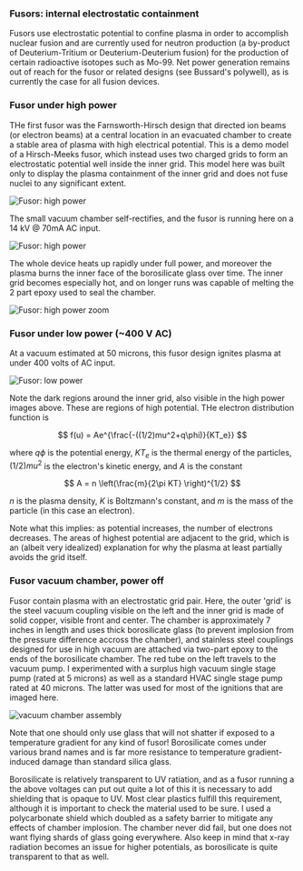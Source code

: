 ### Fusors: internal electrostatic containment

Fusors use electrostatic potential to confine plasma in order to accomplish nuclear fusion and are currently used for neutron production (a by-product of Deuterium-Tritium or Deuterium-Deuterium fusion) for the production of certain radioactive isotopes such as Mo-99.  Net power generation remains out of reach for the fusor or related designs (see Bussard's polywell), as is currently the case for all fusion devices.  

### Fusor under high power 

THe first fusor was the Farnsworth-Hirsch design that directed ion beams (or electron beams) at a central location in an evacuated chamber to create a stable area of plasma with high electrical potential. This is a demo model of a Hirsch-Meeks fusor, which instead uses two charged grids to form an electrostatic potential well inside the inner grid.  This model here was built only to display the plasma containment of the inner grid and does not fuse nuclei to any significant extent. 

![Fusor: high power]({{https://blbadger.github.io}}fusor_images/fusor-1-1.png)

The small vacuum chamber self-rectifies, and the fusor is running here on a 14 kV @ 70mA AC input.  

![Fusor: high power]({{https://blbadger.github.io}}fusor_images/fusor_full_2.png)

The whole device heats up rapidly under full power, and moreover the plasma burns the inner face of the borosilicate glass over time.  The inner grid becomes especially hot, and on longer runs was capable of melting the 2 part epoxy used to seal the chamber.

![Fusor: high power zoom]({{https://blbadger.github.io}}fusor_images/fusor_zoom.png)


### Fusor under low power (~400 V AC)

At a vacuum estimated at 50 microns, this fusor design ignites plasma at under 400 volts of AC input.  

![Fusor: low power]({{https://blbadger.github.io}}fusor_images/fusor-2.png)

Note the dark regions around the inner grid, also visible in the high power images above.  These are regions of high potential.  THe electron distribution function is

$$
f(u) = Ae^{\frac{-((1/2)mu^2+q\phi)}{KT_e}}
$$

where $q\phi$ is the potential energy, $KT_e$ is the thermal energy of the particles, $(1/2)mu^2$ is the electron's kinetic energy, and $A$ is the constant

$$
A = n \left(\frac{m}{2\pi KT} \right)^{1/2}
$$

$n$ is the plasma density, $K$ is Boltzmann's constant, and $m$ is the mass of the particle (in this case an electron). 

Note what this implies: as potential increases, the number of electrons decreases.  The areas of highest potential are adjacent to the grid, which is an (albeit very idealized) explanation for why the plasma at least partially avoids the grid itself. 


### Fusor vacuum chamber, power off

Fusor contain plasma with an electrostatic grid pair.  Here, the outer 'grid' is the steel vacuum coupling visible on the left and the inner grid is made of solid copper, visible front and center.  The chamber is approximately 7 inches in length and uses thick borosilicate glass (to prevent implosion from the pressure difference accross the chamber), and stainless steel couplings designed for use in high vacuum are attached via two-part epoxy to the ends of the borosilicate chamber.  The red tube on the left travels to the vacuum pump.  I experimented with a surplus high vacuum single stage pump (rated at 5 microns) as well as a standard HVAC single stage pump rated at 40 microns.  The latter was used for most of the ignitions that are imaged here. 

![vacuum chamber assembly]({{https://blbadger.github.io}}fusor_images/fusor-3.png)

Note that one should only use glass that will not shatter if exposed to a temperature gradient for any kind of fusor! Borosilicate comes under various brand names and is far more resistance to temperature gradient-induced damage than standard silica glass. 

Borosilicate is relatively transparent to UV ratiation, and as a fusor running a the above voltages can put out quite a lot of this it is necessary to add shielding that is opaque to UV.  Most clear plastics fulfill this requirement, although it is important to check the material used to be sure.  I used a polycarbonate shield which doubled as a safety barrier to mitigate any effects of chamber implosion.  The chamber never did fail, but one does not want flying shards of glass going everywhere.  Also keep in mind that x-ray radiation becomes an issue for higher potentials, as borosilicate is quite transparent to that as well. 



